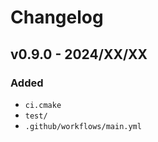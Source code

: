 # Changelog

## v0.9.0 - 2024/XX/XX

### Added

- `ci.cmake`
- `test/`
- `.github/workflows/main.yml`
